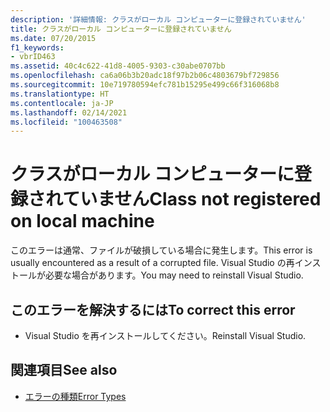 ```yaml
---
description: '詳細情報: クラスがローカル コンピューターに登録されていません'
title: クラスがローカル コンピューターに登録されていません
ms.date: 07/20/2015
f1_keywords:
- vbrID463
ms.assetid: 40c4c622-41d8-4005-9303-c30abe0707bb
ms.openlocfilehash: ca6a06b3b20adc18f97b2b06c4803679bf729856
ms.sourcegitcommit: 10e719780594efc781b15295e499c66f316068b8
ms.translationtype: HT
ms.contentlocale: ja-JP
ms.lasthandoff: 02/14/2021
ms.locfileid: "100463508"
---
```

# <a name="class-not-registered-on-local-machine"></a><span data-ttu-id="64bbc-103">クラスがローカル コンピューターに登録されていません</span><span class="sxs-lookup"><span data-stu-id="64bbc-103">Class not registered on local machine</span></span>

<span data-ttu-id="64bbc-104">このエラーは通常、ファイルが破損している場合に発生します。</span><span class="sxs-lookup"><span data-stu-id="64bbc-104">This error is usually encountered as a result of a corrupted file.</span></span> <span data-ttu-id="64bbc-105">Visual Studio の再インストールが必要な場合があります。</span><span class="sxs-lookup"><span data-stu-id="64bbc-105">You may need to reinstall Visual Studio.</span></span>  
  
## <a name="to-correct-this-error"></a><span data-ttu-id="64bbc-106">このエラーを解決するには</span><span class="sxs-lookup"><span data-stu-id="64bbc-106">To correct this error</span></span>  
  
- <span data-ttu-id="64bbc-107">Visual Studio を再インストールしてください。</span><span class="sxs-lookup"><span data-stu-id="64bbc-107">Reinstall Visual Studio.</span></span>  
  
## <a name="see-also"></a><span data-ttu-id="64bbc-108">関連項目</span><span class="sxs-lookup"><span data-stu-id="64bbc-108">See also</span></span>

- [<span data-ttu-id="64bbc-109">エラーの種類</span><span class="sxs-lookup"><span data-stu-id="64bbc-109">Error Types</span></span>](../programming-guide/language-features/error-types.md)
